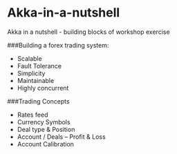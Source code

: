 Akka-in-a-nutshell
==================

Akka in a nutshell - building blocks of workshop exercise

###Building a forex trading system:<br>
 * Scalable<br>
 * Fault Tolerance<br>
 * Simplicity<br>
 * Maintainable<br>
 * Highly concurrent<br>

###Trading Concepts <br>
 * Rates feed <br>
 * Currency Symbols <br>
 * Deal type & Position <br>
 * Account / Deals – Profit & Loss <br>
 * Account Calibration <br>
